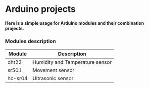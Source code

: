 # Arduino projects

#### Here is a simple usage for Arduino modules and their combination projects. 

### Modules description
| Module | Description |
| --- | --- |
| dht22 | Humidity and Temperature sensor |
| sr501 | Movement sensor |
| hc-sr04 | Ultrasonic sensor |